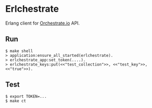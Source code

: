 Erlchestrate
============

Erlang client for [Orchestrate.io](http://orchestrate.io) API.

## Run

```
$ make shell
> application:ensure_all_started(erlchestrate).
> erlchestrate_app:set_token(....).
> erlchestrate_keys:put(<<"test_collection">>, <<"test_key">>, <<"true">>).
```

## Test

```
$ export TOKEN=...
$ make ct
```
